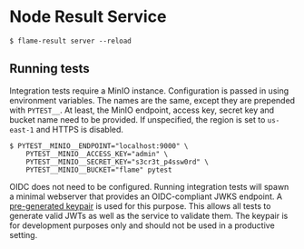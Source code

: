 # Node Result Service

```
$ flame-result server --reload
```

## Running tests

Integration tests require a MinIO instance.
Configuration is passed in using environment variables.
The names are the same, except they are prepended with `PYTEST__`.
At least, the MinIO endpoint, access key, secret key and bucket name need to be provided.
If unspecified, the region is set to `us-east-1` and HTTPS is disabled.

```
$ PYTEST__MINIO__ENDPOINT="localhost:9000" \
    PYTEST__MINIO__ACCESS_KEY="admin" \
    PYTEST__MINIO__SECRET_KEY="s3cr3t_p4ssw0rd" \
    PYTEST__MINIO__BUCKET="flame" pytest
```

OIDC does not need to be configured.
Running integration tests will spawn a minimal webserver that provides an OIDC-compliant JWKS endpoint.
A [pre-generated keypair](tests/assets/keypair.pem) is used for this purpose.
This allows all tests to generate valid JWTs as well as the service to validate them.
The keypair is for development purposes only and should not be used in a productive setting.
